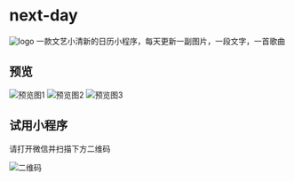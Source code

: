 # next-day

![](https://wheatma.github.io/next-day/img/logo.png "logo")
一款文艺小清新的日历小程序，每天更新一副图片，一段文字，一首歌曲

## 预览
![](https://wheatma.github.io/next-day/img/1.png "预览图1")
![](https://wheatma.github.io/next-day/img/1.png "预览图2")
![](https://wheatma.github.io/next-day/img/1.png "预览图3")

## 试用小程序

请打开微信并扫描下方二维码

![](https://wheatma.github.io/next-day/img/qrcode.png "二维码")